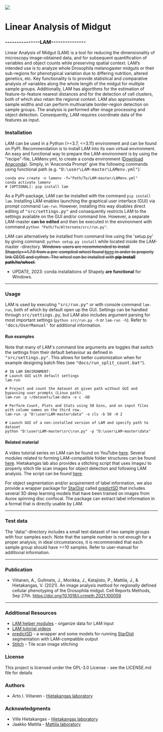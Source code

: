 ![](/img/lam.ico)

# Linear Analysis of Midgut
### ---------------LAM---------------

Linear Analysis of Midgut (LAM) is a tool for reducing the dimensionality of microscopy image–obtained data, and for
subsequent quantification of variables and object counts while preserving spatial context. LAM’s intended use is to
analyze whole Drosophila melanogaster midguts or their sub-regions for phenotypical variation due to differing
nutrition, altered genetics, etc. Key functionality is to provide statistical and comparative analysis of variables
along the whole length of the midgut for multiple sample groups. Additionally, LAM has algorithms for the estimation of
feature-to-feature nearest distances and for the detection of cell clusters, both of which also retain the regional
context. LAM also approximates sample widths and can perform multivariate border-region detection on sample groups. The
analysis is performed after image processing and object detection. Consequently, LAM requires coordinate data of the
features as input.

### Installation
LAM can be used in a Python (>=3.7, <=3.11) environment and can be found on PyPI. Recommendation is to install LAM into
its own virtual environment. An easy and functional way to prepare the LAM-environment is by using the "recipe"-file,
LAMenv.yml, to create a conda environment ([Download Anaconda](https://www.anaconda.com/download/)). Simply, in
'Anaconda Prompt' give the following commands using functional path (e.g. <samp>"D:\user\LAM-master\LAMenv.yml"</samp>):
```console
conda env create -n lamenv -f="Path/To/LAM-master/LAMenv.yml"
conda activate lamenv
# [OPTIONAL]: pip install lam
```

As a PyPI-package, LAM can be installed with the command `pip install lam`. Installing LAM enables launching the
graphical user interface (GUI) via prompt command `lam-run`. However, installing this way disables direct editing of
<samp>"src/settings.py"</samp> and consequently restricts LAM to the settings available on the GUI and/or command line.
However, a separate LAM-master **can be edited** and then be executed in the environment with command
`python "Path/To/Alternate/src/run.py"`.

LAM can alternatively be installed from command line using the 'setup.py' by giving command: `python setup.py install`
while located inside the LAM-master -directory. ~~Windows-users are recommended to install Shapely>=1.7.0 from a
pre-compiled wheel found [here](https://www.lfd.uci.edu/~gohlke/pythonlibs/#shapely) in order to properly link GEOS and
cython. The wheel can be installed with **pip install path/to/wheel**.~~

- UPDATE, 2023: conda installations of Shapely **are functional** for Windows.

---

### Usage
LAM is used by executing <samp>"src/run.py"</samp> or with console command `lam-run`, both of which by default open up
the GUI. Settings can be handled through <samp>src/settings.py</samp>, but LAM also includes argument parsing for most
important settings (`python src/run.py -h` or `lam-run -h`). Refer to <samp>'docs/UserManual'</samp> for additional
information.

#### Run examples

Note that many of LAM's command line arguments are toggles that switch the settings from their default behaviour as
defined in <samp>"src/settings.py"</samp>. This allows for better customization when for example designing batch files
(see <samp>"docs/run_split_count.bat"</samp>).

```console
# IN LAM ENVIRONMENT:
# Launch GUI with default settings
lam-run

# Project and count the dataset at given path without GUI and bypassing user prompts (Linux path).
lam-run -p ~/datasets/lam-data -o c -GD

# Perform Count, Plots and Stats using 50 bins, and on input files with column names on the third row.  
lam-run -p "D:\user\LAM-master\data" -o cls -b 50 -H 2

# Launch GUI of a non-installed version of LAM and specify path to dataset
python "D:\user\LAM-master\src\run.py" -p "D:\user\LAM-master\data"
```

#### Related material
A video tutorial series on LAM can be found on
YouTube [here](https://www.youtube.com/playlist?list=PLjv-8Gzxh3AynUtI3HaahU2oddMbDpgtx). Several modules related to
forming LAM-compatible folder structures can be found
[here](https://github.com/hietakangas-laboratory/LAM-helper-modules). Hietakangas lab also provides a stitching script that uses ImageJ to properly stitch tile scan images for object
detection and following LAM analysis. The script can be found [here](https://github.com/hietakangas-laboratory/Stitch).

For object segmentation and/or acquirement of label information, we also provide a wrapper package for
[StarDist](https://github.com/stardist/stardist) called [predictSD](https://github.com/hietakangas-laboratory/predictSD)
that includes several 3D deep learning models that have been trained on images from Aurox spinning disc confocal. The
package can extract label information in a format that is directly usable by LAM.

---
### Test data
The 'data/'-directory includes a small test dataset of two sample groups with four samples each. Note that the
sample number is not enough for a proper analysis; in ideal circumstances, it is recommended that each sample group
should have >=10 samples. Refer to user-manual for additional information.

---
### Publication
* Viitanen, A., Gullmets, J., Morikka, J., Katajisto, P., Mattila, J., & Hietakangas, V. (2021). An image analysis method
for regionally defined cellular phenotyping of the Drosophila midgut. Cell Reports Methods, Sep 27th.
https://doi.org/10.1016/j.crmeth.2021.100059

---
### Additional Resources
* [LAM helper modules](https://github.com/hietakangas-laboratory/LAM-helper-modules) - organize data for LAM input
* [LAM tutorial videos](https://www.youtube.com/playlist?list=PLjv-8Gzxh3AynUtI3HaahU2oddMbDpgtx)
* [predictSD](https://github.com/hietakangas-laboratory/predictSD) - a wrapper and some models for running
  [StarDist](https://github.com/stardist/stardist) segmentation with LAM-compatible output
* [Stitch](https://github.com/hietakangas-laboratory/Stitch) - Tile scan image stitching

### License
This project is licensed under the GPL-3.0 License  - see the LICENSE.md file for details

### Authors
* Arto I. Viitanen - [Hietakangas laboratory](https://www.helsinki.fi/en/researchgroups/nutrient-sensing)

### Acknowledgments
* Ville Hietakangas - [Hietakangas laboratory](https://www.helsinki.fi/en/researchgroups/nutrient-sensing/)
* Jaakko Mattila - [Mattila laboratory](https://www.helsinki.fi/en/researchgroups/metabolism-and-signaling/)
